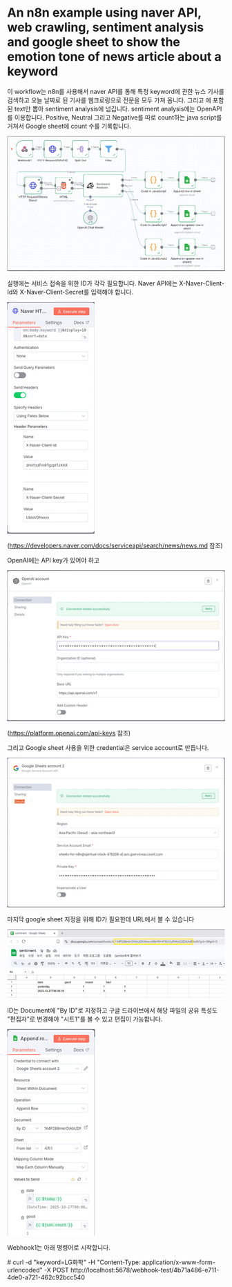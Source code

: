 # An n8n example using naver API, web crawling, sentiment analysis and google sheet to show the emotion tone of news article about a keyword

이 workflow는 n8n를 사용해서 naver API를 통해 특정 keyword에 관한 뉴스 기사를 검색하고 오늘 날짜로 된 기사를 웹크로링으로 전문을 모두 가져 옵니다.  그리고 <body>에 포함된 text만 뽑아 sentiment analysis에 넘깁니다. sentiment analysis에는 OpenAPI를 이용합니다. Positive, Neutral 그리고 Negative를 따로 count하는 java script를 거쳐서 Google sheet에 count 수를 기록합니다. 

![Alt text](images/overall.png)
  
실행에는 서비스 접속을 위한 ID가 각각 필요합니다.  Naver API에는 X-Naver-Client-Id와 X-Naver-Client-Secret를 입력해야 합니다.

![Alt text](images/naver.png)

(https://developers.naver.com/docs/serviceapi/search/news/news.md  참조)


OpenAI에는 API key가 있어야 하고 

![Alt text](images/openai.png)

(https://platform.openai.com/api-keys  참조)

그리고 Google sheet 사용을 위한 credential은 service account로 만듭니다. 

![Alt text](images/google.png)

마지막 google sheet 지정을 위해 ID가 필요한데 URL에서 볼 수 있습니다

![Alt text](images/google_sheet2.png)

ID는 Document에 "By ID"로 지정하고 구글 드라이브에서 해당 파일의 공유 특성도 "편집자"로 변경해야 "시트1"를 볼 수 있고 편집이 가능합니다. 

![Alt text](images/google_sheet.png)

Webhook1는 아래 명령어로 시작합니다. 

\# curl -d "keyword=LG화학"  -H "Content-Type: application/x-www-form-urlencoded" -X POST http\://localhost:5678/webhook-test/4b71a486-e711-4de0-a721-462c92bcc540









